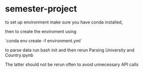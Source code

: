 # semester-project

to set up environment make sure you have conda installed,

then to create the enviroment using

´conda env create -f environment.yml´

to parse data run
bash init
and then rerun Parsing University and Country.ipynb

The latter should not be rerun often to avoid unnecessary API calls

